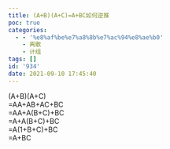 ```yaml
---
title: (A+B)(A+C)=A+BC如何逆推
poc: true
categories:
  - - '%e8%af%be%e7%a8%8b%e7%ac%94%e8%ae%b0'
    - 离散
    - 计组
tags: []
id: '934'
date: 2021-09-10 17:45:40
---
```


(A+B)(A+C)  
\=AA+AB+AC+BC  
\=AA+A(B+C)+BC  
\=A+A(B+C)+BC  
\=A(1+B+C)+BC  
\=A+BC